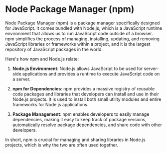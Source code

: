 # Node Package Manager (npm)

Node Package Manager (npm) is a package manager specifically designed for JavaScript. It comes bundled with Node.js, which is a JavaScript runtime environment that allows us to run JavaScript code outside of a browser. npm simplifies the process of managing, installing, updating, and removing JavaScript libraries or frameworks within a project, and it is the largest repository of JavaScript packages in the world.

Here's how npm and Node.js relate:

1. **Node.js Environment**: Node.js allows JavaScript to be used for server-side applications and provides a runtime to execute JavaScript code on a server.
  
2. **npm for Dependencies**: npm provides a massive registry of reusable code packages and libraries that developers can install and use in their Node.js projects. It is used to install both small utility modules and entire frameworks for Node.js applications.

3. **Package Management**: npm enables developers to easily manage dependencies, making it easy to keep track of package versions, automatically resolve package dependencies, and share code with other developers.

In short, npm is crucial for managing and sharing libraries in Node.js projects, which is why the two are often used together.